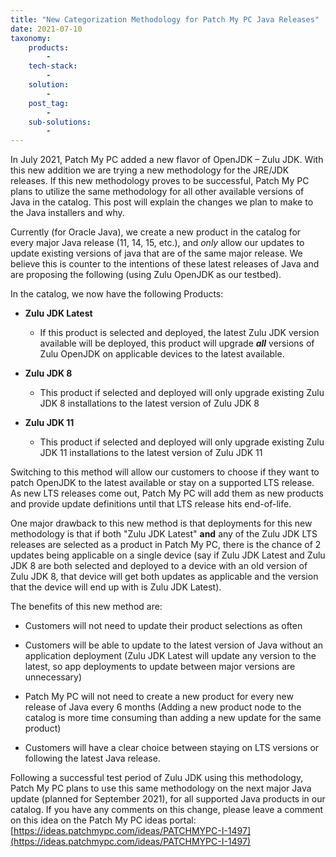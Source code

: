 ```yaml
---
title: "New Categorization Methodology for Patch My PC Java Releases"
date: 2021-07-10
taxonomy:
    products:
        - 
    tech-stack:
        - 
    solution:
        - 
    post_tag:
        - 
    sub-solutions:
        - 
---
```


In July 2021, Patch My PC added a new flavor of OpenJDK – Zulu JDK. With this new addition we are trying a new methodology for the JRE/JDK releases. If this new methodology proves to be successful, Patch My PC plans to utilize the same methodology for all other available versions of Java in the catalog. This post will explain the changes we plan to make to the Java installers and why.

Currently (for Oracle Java), we create a new product in the catalog for every major Java release (11, 14, 15, etc.), and _only_ allow our updates to update existing versions of java that are of the same major release. We believe this is counter to the intentions of these latest releases of Java and are proposing the following (using Zulu OpenJDK as our testbed).

In the catalog, we now have the following Products:

- **Zulu JDK Latest**
    - If this product is selected and deployed, the latest Zulu JDK version available will be deployed, this product will upgrade **_all_** versions of Zulu OpenJDK on applicable devices to the latest available.

- **Zulu JDK 8**
    - This product if selected and deployed will only upgrade existing Zulu JDK 8 installations to the latest version of Zulu JDK 8

- **Zulu JDK 11**
    - This product if selected and deployed will only upgrade existing Zulu JDK 11 installations to the latest version of Zulu JDK 11

Switching to this method will allow our customers to choose if they want to patch OpenJDK to the latest available or stay on a supported LTS release. As new LTS releases come out, Patch My PC will add them as new products and provide update definitions until that LTS release hits end-of-life.

One major drawback to this new method is that deployments for this new methodology is that if both "Zulu JDK Latest" **and** any of the Zulu JDK LTS releases are selected as a product in Patch My PC, there is the chance of 2 updates being applicable on a single device (say if Zulu JDK Latest and Zulu JDK 8 are both selected and deployed to a device with an old version of Zulu JDK 8, that device will get both updates as applicable and the version that the device will end up with is Zulu JDK Latest).

The benefits of this new method are:

- Customers will not need to update their product selections as often

- Customers will be able to update to the latest version of Java without an application deployment (Zulu JDK Latest will update any version to the latest, so app deployments to update between major versions are unnecessary)

- Patch My PC will not need to create a new product for every new release of Java every 6 months (Adding a new product node to the catalog is more time consuming than adding a new update for the same product)

- Customers will have a clear choice between staying on LTS versions or following the latest Java release.

Following a successful test period of Zulu JDK using this methodology, Patch My PC plans to use this same methodology on the next major Java update (planned for September 2021), for all supported Java products in our catalog. If you have any comments on this change, please leave a comment on this idea on the Patch My PC ideas portal: [https://ideas.patchmypc.com/ideas/PATCHMYPC-I-1497](https://ideas.patchmypc.com/ideas/PATCHMYPC-I-1497)
